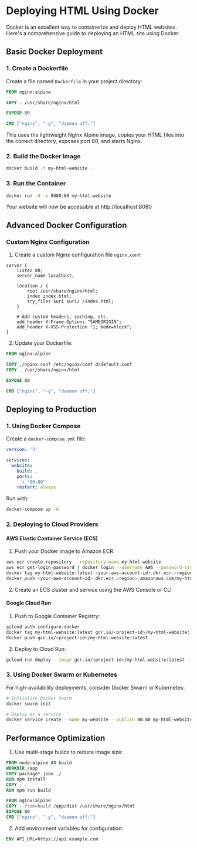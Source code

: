 # Deploying HTML Using Docker

Docker is an excellent way to containerize and deploy HTML websites. Here's a comprehensive guide to deploying an HTML site using Docker:

## Basic Docker Deployment

### 1. Create a Dockerfile

Create a file named `Dockerfile` in your project directory:

```dockerfile
FROM nginx:alpine

COPY . /usr/share/nginx/html

EXPOSE 80

CMD ["nginx", "-g", "daemon off;"]
```

This uses the lightweight Nginx Alpine image, copies your HTML files into the correct directory, exposes port 80, and starts Nginx.

### 2. Build the Docker Image

```bash
docker build -t my-html-website .
```

### 3. Run the Container

```bash
docker run -d -p 8080:80 my-html-website
```

Your website will now be accessible at http://localhost:8080

## Advanced Docker Configuration

### Custom Nginx Configuration

1. Create a custom Nginx configuration file `nginx.conf`:

```
server {
    listen 80;
    server_name localhost;

    location / {
        root /usr/share/nginx/html;
        index index.html;
        try_files $uri $uri/ /index.html;
    }

    # Add custom headers, caching, etc.
    add_header X-Frame-Options "SAMEORIGIN";
    add_header X-XSS-Protection "1; mode=block";
}
```

2. Update your Dockerfile:

```dockerfile
FROM nginx:alpine

COPY ./nginx.conf /etc/nginx/conf.d/default.conf
COPY . /usr/share/nginx/html

EXPOSE 80

CMD ["nginx", "-g", "daemon off;"]
```

## Deploying to Production

### 1. Using Docker Compose

Create a `docker-compose.yml` file:

```yaml
version: '3'

services:
  website:
    build: .
    ports:
      - "80:80"
    restart: always
```

Run with:
```bash
docker-compose up -d
```

### 2. Deploying to Cloud Providers

#### AWS Elastic Container Service (ECS)

1. Push your Docker image to Amazon ECR:
```bash
aws ecr create-repository --repository-name my-html-website
aws ecr get-login-password | docker login --username AWS --password-stdin <your-aws-account-id>.dkr.ecr.<region>.amazonaws.com
docker tag my-html-website:latest <your-aws-account-id>.dkr.ecr.<region>.amazonaws.com/my-html-website:latest
docker push <your-aws-account-id>.dkr.ecr.<region>.amazonaws.com/my-html-website:latest
```

2. Create an ECS cluster and service using the AWS Console or CLI

#### Google Cloud Run

1. Push to Google Container Registry:
```bash
gcloud auth configure-docker
docker tag my-html-website:latest gcr.io/<project-id>/my-html-website:latest
docker push gcr.io/<project-id>/my-html-website:latest
```

2. Deploy to Cloud Run:
```bash
gcloud run deploy --image gcr.io/<project-id>/my-html-website:latest --platform managed
```

### 3. Using Docker Swarm or Kubernetes

For high-availability deployments, consider Docker Swarm or Kubernetes:

```bash
# Initialize Docker Swarm
docker swarm init

# Deploy as a service
docker service create --name my-website --publish 80:80 my-html-website
```

## Performance Optimization

1. Use multi-stage builds to reduce image size:

```dockerfile
FROM node:alpine AS build
WORKDIR /app
COPY package*.json ./
RUN npm install
COPY . .
RUN npm run build

FROM nginx:alpine
COPY --from=build /app/dist /usr/share/nginx/html
EXPOSE 80
CMD ["nginx", "-g", "daemon off;"]
```

2. Add environment variables for configuration:

```dockerfile
ENV API_URL=https://api.example.com
```